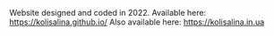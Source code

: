 Website designed and coded in 2022.
Available here:
https://kolisalina.github.io/
Also available here:
https://kolisalina.in.ua

